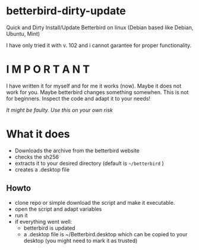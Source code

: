 # betterbird-dirty-update
Quick and Dirty Install/Update Betterbird on linux (Debian based like Debian, Ubuntu, Mint)

I have only tried it with v. 102 and i cannot garantee for proper functionality.

# I M P O R T A N T
I have written it for myself and for me it works (now). Maybe it does not work for you. Maybe betterbird changes something somewhen.
This is not for beginners. Inspect the code and adapt it to your needs!

*It might be faulty. Use this on your own risk*


# What it does
- Downloads the archive from the betterbird website
- checks the sh256
- extracts it to your desired directory (default is `~/betterbird` )
- creates a .desktop file


## Howto

* clone repo or simple download the script and make it executable.
* open the script and adapt variables
* run it
* if everything went well:
    * betterbird is updated
    * a .desktop file is ~/Betterbird.desktop which can be copied to your desktop (you might need to mark it as trusted)





